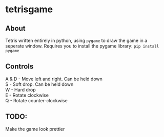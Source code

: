 # tetrisgame
## About
Tetris written entirely in python, using `pygame` to draw the game in a seperate window. Requires you to install the pygame library: `pip install pygame`
## Controls
A & D - Move left and right. Can be held down\
S - Soft drop. Can be held down\
W - Hard drop\
E - Rotate clockwise\
Q - Rotate counter-clockwise

## TODO:
Make the game look prettier
